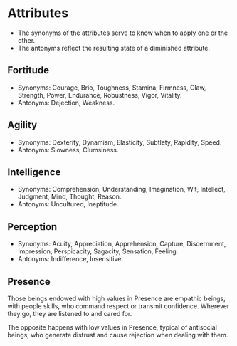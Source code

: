 # Attributes
- The synonyms of the attributes serve to know when to apply one or the other.
- The antonyms reflect the resulting state of a diminished attribute. 

## Fortitude
- Synonyms: Courage, Brio, Toughness, Stamina, Firmness, Claw, Strength, Power, Endurance, Robustness, Vigor, Vitality.
- Antonyms: Dejection, Weakness.

## Agility
- Synonyms: Dexterity, Dynamism, Elasticity, Subtlety, Rapidity, Speed.
- Antonyms: Slowness, Clumsiness.

## Intelligence
- Synonyms: Comprehension, Understanding, Imagination, Wit, Intellect, Judgment, Mind, Thought, Reason.
- Antonyms: Uncultured, Ineptitude.

## Perception
- Synonyms: Acuity, Appreciation, Apprehension, Capture, Discernment, Impression, Perspicacity, Sagacity, Sensation, Feeling.
- Antonyms: Indifference, Insensitive.

## Presence
Those beings endowed with high values in Presence are empathic beings, with people skills, who command respect or transmit confidence. Wherever they go, they are listened to and cared for.

The opposite happens with low values in Presence, typical of antisocial beings, who generate distrust and cause rejection when dealing with them.